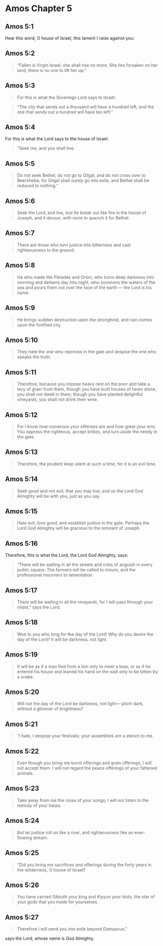 # Amos Chapter 5

## Amos 5:1

Hear this word, O house of Israel, this lament I raise against you:

## Amos 5:2

> “Fallen is Virgin Israel,
> she shall rise no more.
> She lies forsaken on her land;
> there is no one to lift her up.”

## Amos 5:3

> For this is what the Sovereign Lord says to Israel:

> “The city that sends out a thousand
> will have a hundred left,
> and the one that sends out a hundred
> will have ten left.”

## Amos 5:4

For this is what the Lord says to the house of Israel:

> “Seek me, and you shall live.

## Amos 5:5

> Do not seek Bethel,
> do not go to Gilgal,
> and do not cross over to Beersheba;
> for Gilgal shall surely go into exile,
> and Bethel shall be reduced to nothing.”

## Amos 5:6

> Seek the Lord, and live,
> lest he break out like fire in the house of Joseph,
> and it devour, with none to quench it for Bethel.

## Amos 5:7

> There are those who turn justice into bitterness
> and cast righteousness to the ground.

## Amos 5:8

> He who made the Pleiades and Orion,
> who turns deep darkness into morning
> and darkens day into night,
> who summons the waters of the sea
> and pours them out over the face of the earth
> — the Lord is his name.

## Amos 5:9

> He brings sudden destruction upon the stronghold,
> and ruin comes upon the fortified city.

## Amos 5:10

> They hate the one who reproves in the gate
> and despise the one who speaks the truth.

## Amos 5:11

> Therefore, because you impose heavy rent on the poor
> and take a levy of grain from them,
> though you have built houses of hewn stone,
> you shall not dwell in them;
> though you have planted delightful vineyards,
> you shall not drink their wine.

## Amos 5:12

> For I know how numerous your offenses are and how great your sins.
> You oppress the righteous, accept bribes,
> and turn aside the needy in the gate.

## Amos 5:13

> Therefore, the prudent keep silent at such a time,
> for it is an evil time.

## Amos 5:14

> Seek good and not evil, that you may live;
> and so the Lord God Almighty will be with you,
> just as you say.

## Amos 5:15

> Hate evil, love good,
> and establish justice in the gate.
> Perhaps the Lord God Almighty
> will be gracious to the remnant of Joseph.

## Amos 5:16

Therefore, this is what the Lord, the Lord God Almighty, says:

> “There will be wailing in all the streets
> and cries of anguish in every public square.
> The farmers will be called to mourn,
> and the professional mourners to lamentation.

## Amos 5:17

> There will be wailing in all the vineyards,
> for I will pass through your midst,” says the Lord.

## Amos 5:18

> Woe to you who long for the day of the Lord!
> Why do you desire the day of the Lord?
> It will be darkness, not light.

## Amos 5:19

> It will be as if a man fled from a lion
> only to meet a bear,
> or as if he entered his house and leaned his hand on the wall
> only to be bitten by a snake.

## Amos 5:20

> Will not the day of the Lord be darkness, not
> light— pitch-dark, without a glimmer of brightness?

## Amos 5:21

> “I hate, I despise your festivals;
> your assemblies are a stench to me.

## Amos 5:22

> Even though you bring me burnt offerings and grain offerings,
> I will not accept them.
> I will not regard the peace offerings of your fattened animals.

## Amos 5:23

> Take away from me the noise of your songs;
> I will not listen to the melody of your harps.

## Amos 5:24

> But let justice roll on like a river,
> and righteousness like an ever-flowing stream.

## Amos 5:25

> “Did you bring me sacrifices and offerings
> during the forty years in the wilderness, O house of Israel?

## Amos 5:26

> You have carried Sikkuth your king and Kiyyun your idols,
> the star of your gods that you made for yourselves.

## Amos 5:27

> Therefore I will send you into exile beyond Damascus,”

says the Lord, whose name is God Almighty.
